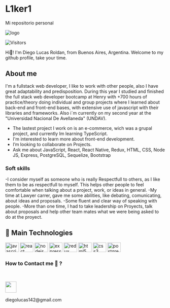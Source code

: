 # L1ker1
Mi repositorio personal

![logo](https://res.cloudinary.com/dam8cpdbq/image/upload/v1664279299/Hello_world_Welcome_to_my_profile_ifeks0.gif)

![Visitors](https://api.visitorbadge.io/api/visitors?path=https%3A%2F%2Fgithub.com%2Fmrchurches&label=Visitors&labelColor=%23697689&countColor=%23555555)

Hi👋! I'm Diego Lucas Roldan, from Buenos Aires, Argentina.
Welcome to my github profile, take your time.

## About me
I'm a fullstack web developer, 
       I like to work with other people, also I have great adaptability and predisposition.
During this year I studied and finished the full stack web developer bootcamp at Henry with +700 hours of practice/theory doing individual and group projects where I learned about  back-end and front-end bases, with extensive use of javascript with their libraries and frameworks.
Also i´m currently on my second year at the "Universidad Nacional De Avellaneda" (UNDAV).

- The lastest project I work on is an e-commerce, wich was a grupal project, and currently Im learning TypeScript.
- I'm interested to learn more about front-end development.
- I’m looking to collaborate on Projects.
- Ask me about JavaScript, React, React Native, Redux, HTML, CSS, Node JS, Express, PostgreSQL, Sequelize, Bootstrap

### Soft skills
-I consider myself as someone who is really Respectfull to others, as I like them to be as respectfull to myself. This helps other people to feel comfortable when talking about a project, work, or ideas in general.
-My time at Lawyer carrer, gave me some abilities, like debating, comunicating, about ideas and proposals.
-Some fluent and clear way of speaking with people.
-More than one time, I had to take leadership on Proyects, talk about proposals and help other team mates what we were being asked to do at the proyect.

<h2 align="left">🚀 Main Technologies</h2>
<div align="left">
  <img src="https://cdn.jsdelivr.net/gh/devicons/devicon/icons/javascript/javascript-original.svg" height="30" width="42" alt="javascript logo"  />
  <img src="https://cdn.jsdelivr.net/gh/devicons/devicon/icons/react/react-original.svg" height="30" width="42" alt="react logo"  />
  <img src="https://cdn.jsdelivr.net/gh/devicons/devicon/icons/nodejs/nodejs-original.svg" height="30" width="42" alt="nodejs logo"  />
  <img src="https://cdn.jsdelivr.net/gh/devicons/devicon/icons/express/express-original.svg" height="30" width="42" alt="express logo"  />
  <img src="https://cdn.jsdelivr.net/gh/devicons/devicon/icons/redux/redux-original.svg" height="30" width="42" alt="redux logo"  />
  <img src="https://cdn.jsdelivr.net/gh/devicons/devicon/icons/html5/html5-original.svg" height="30" width="42" alt="html5 logo"  />
  <img src="https://cdn.jsdelivr.net/gh/devicons/devicon/icons/css3/css3-original.svg" height="30" width="42" alt="css3 logo"  />
  <img src="https://cdn.jsdelivr.net/gh/devicons/devicon/icons/postgresql/postgresql-original.svg" height="30" width="42" alt="postgresql logo"  />
</div>

### How to Contact me 💬 ?
<br/>
<p> 
<a href="https://www.linkedin.com/in/diego-lucas-roldan/">
<img  src="https://play-lh.googleusercontent.com/kMofEFLjobZy_bCuaiDogzBcUT-dz3BBbOrIEjJ-hqOabjK8ieuevGe6wlTD15QzOqw" width="35"/>
</a> 
</p>
diegolucas142@gmail.com



